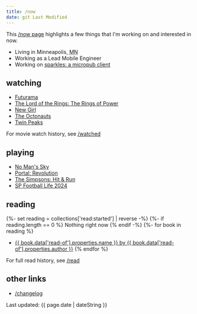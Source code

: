 ```yaml
---
title: /now
date: git Last Modified
---
```


This <a href="https://nownownow.com">/now page</a> highlights a few things that I'm working on and interested in now.

- Living in <span class="p-locality">Minneapolis</span>, <abbr class="p-region" title="Minnesota">MN</abbr>
- Working as a Lead Mobile Engineer
- Working on [sparkles: a micropub client](https://sparkles.sploot.com)

## watching
- [Futurama](https://www.imdb.com/title/tt0149460/)
- [The Lord of the Rings: The Rings of Power](https://www.imdb.com/title/tt7631058/)
- [New Girl](https://www.imdb.com/title/tt1826940/)
- [The Octonauts](https://www.imdb.com/title/tt1710177/)
- [Twin Peaks](https://www.imdb.com/title/tt0098936/)

For movie watch history, see [/watched](/watched)

## playing
- [No Man's Sky](https://store.steampowered.com/app/275850/No_Mans_Sky/)
- [Portal: Revolution](https://store.steampowered.com/app/601360/Portal_Revolution/)
- [The Simpsons: Hit & Run](https://en.wikipedia.org/wiki/The_Simpsons:_Hit_%26_Run)
- [SP Football Life 2024](https://www.pessmokepatch.com/2023/09/spfl24.html)

## reading
{%- set reading = collections['read:started'] | reverse -%}
{%- if reading.length == 0 %}
Nothing right now
{% endif -%}
{%- for book in reading %}
- <a href="{{ book.url }}">{{ book.data['read-of'].properties.name }} by {{ book.data['read-of'].properties.author }}</a>
{% endfor %}

For full read history, see [/read](/read)

## other links

- [/changelog](/changelog)

<p class="text-center">Last updated: <time class="dt-published" datetime="{{ page.date | dateISO }}">{{ page.date | dateString }}</time></p>
